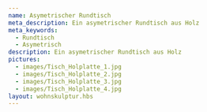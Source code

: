 ```yaml
---
name: Asymetrischer Rundtisch
meta_description: Ein asymetrischer Rundtisch aus Holz
meta_keywords:
  - Rundtisch
  - Asymetrisch
description: Ein asymetrischer Rundtisch aus Holz
pictures:
  - images/Tisch_Holplatte_1.jpg
  - images/Tisch_Holplatte_2.jpg
  - images/Tisch_Holplatte_3.jpg
  - images/Tisch_Holplatte_4.jpg
layout: wohnskulptur.hbs
---
```

